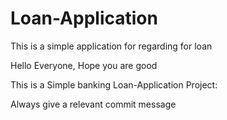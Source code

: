 # Loan-Application
This is a simple application for regarding for loan

Hello Everyone, Hope you are good

This is a Simple banking Loan-Application Project: 

Always give a relevant commit message
